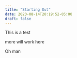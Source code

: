 ```yaml
---
title: "Starting Out"
date: 2023-08-14T20:19:52-05:00
draft: false
---
```


This is a test

more will work here

Oh man
